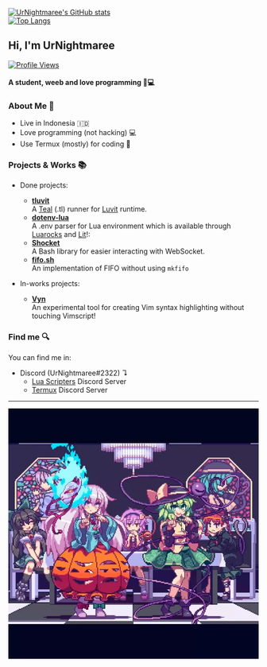 [![UrNightmaree's GitHub stats](https://github-readme-stats.vercel.app/api?username=UrNightmaree&show_icons=true&bg_color=1e1e2e&text_color=cdd6f4&icon_color=cba6f7&title_color=94e2d5)](https://github.com/anuraghazra/github-readme-stats) <br>
[![Top Langs](https://github-readme-stats.vercel.app/api/top-langs/?username=UrNightmaree&bg_color=1e1e2e&text_color=cdd6f4&icon_color=cba6f7&title_color=94e2d5)](https://github.com/anuraghazra/github-readme-stats)

## Hi, I'm UrNightmaree
[![Profile Views](https://komarev.com/ghpvc/?username=UrNightmaree&color=cba6f7&style=flat-square)](https://github.com/antonkomarev/github-profile-views-counter)<br><br>
**A student, weeb and love programming 🤠💻**

### About Me 🤔
 * Live in Indonesia 🇮🇩
 * Love programming (not hacking) 💻
 * Use Termux (mostly) for coding 📱

### Projects & Works 📚
 * Done projects:
    * **[tluvit](https://github.com/UrNightmaree/tluvit)**<br>
    A [Teal](https://github.com/teal-language/tl) (.tl) runner for [Luvit](https://luvit.io) runtime.
    * **[dotenv-lua](https://github.com/UrNightmaree/dotenv-lua)**<br>
    A .env parser for Lua environment which is available through [Luarocks](https://luarocks.org) and [Lit](https://github.com/luvit/lit)!:
    * **[Shocket](https://github.com/UrNightmaree/shocket)**<br>
    A Bash library for easier interacting with WebSocket.
    * **[fifo.sh](https://github.com/UrNightmaree/fifo.sh)**<br>
    An implementation of FIFO without using `mkfifo`

 * In-works projects:
    * **[Vyn](https://github.com/UrNightmaree/Vyn)**<br>
    An experimental tool for creating Vim syntax highlighting without touching Vimscript!

### Find me 🔍
You can find me in:
   * Discord (UrNightmaree#2322) ↴<br>
      * [Lua Scripters](https://discord.gg/7wu7ZsW) Discord Server<br>
      * [Termux](https://discord.gg/HXpF69X) Discord Server

---

[![Kokoro & Koishi](./assets/kokoishi.webp)](https://en.m.wikipedia.org/wiki/Touhou_Project)
